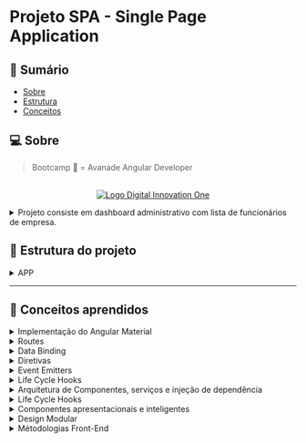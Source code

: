 # Projeto SPA - Single Page Application

## :scroll: Sumário

- [Sobre](#about)
- [Estrutura](#structure)
- [Conceitos](#learned)

## :computer: Sobre <a name = "about"></a>

> Bootcamp 🚀 = Avanade Angular Developer

<p align="center">
<br>
  <a href="https://web.digitalinnovation.one/" rel="noopener">
 <img width=400px height=200px src="https://hermes.digitalinnovation.one/site/images/cover_dio.jpg" alt="Logo Digital Innovation One"></a>
</p>

<details>
  <summary>Projeto consiste em dashboard administrativo com lista de funcionários de empresa.</summary>
  <p>
  <b>Checklist</b>
  <ul>
  <li>✔️ Criar aplicação angular</li>
  <li>✔️ 3 Componentes</li>
  <li>✔️ 4 Componentes do Angular Material</li>
  <li>✔️Interação através de interpolação e data binding</li>
  </ul>
  </p>
<p align="center">
 :globe_with_meridians: DEPLOY
</p>

<p align="center">
<img src="./img/screenshot.png">
</p>

</details>

## :file_folder: Estrutura do projeto <a name = "structure"></a>

<details>
  <summary>APP</summary>
  <p>
  <pre>
 ├── app
    ├── features                # Pasta de componentes de aplicação
    ├── shared                  # Arquivos compartilhados globalmente
        ├── material            # imports do Angular Material
        └── material
    ├── app-routing.module.ts   # Rotas da aplicação
    ├── app.component.css       # 
    ├── app.component.spec.ts   # 
    ├── app.compoenent.ts       # 
    └── app.module.ts           #   
  </pre> 
  </p>
</details>

<hr>

## :memo: Conceitos aprendidos <a name = "learned"></a>

<details>
  <summary>Implementação do Angular Material</summary>
  <p>Optei por dividir os imports em apenas 1 módulo para organização em importação e divisão de biblioteca com componentes do sistema e importações do angular.</p>
</details>

<details>
  <summary>Routes</summary>
  <p>O arquivo app-routing-module contém as rotas e renderização de componentes.</p>
</details>

<details>
  <summary>Data Binding</summary>
  <p>
  Forma de associar informações lógicas entre o template e o componente, ou vice-versa.
Formas existentes:
  <ul>
  <li>Interpolação: {{ valor }}</li>
  <li>Property Binding: [propriedade]="valor"</li>
  <li>Event Binding: (evento)="handler"</li>
  <li>Two-Way Data Binding: [(ngModel)]="propriedade"</li>
  </ul>
  </p>
</details>

<details>
  <summary>Diretivas</summary>
  <p>
  Marcadores do elemento DOM, foram utilizados no projeto
  <ul>
  <li>ngIf</li>
  <li>ngFor</li>
  </ul>
  </p>
</details>

<details>
  <summary>Event Emitters</summary>
  <p>
  Comunicação de dados entre componentes.
  <ul>
  <li>@Input: Receber dados do componente pai</li>
  <li>@Output: Enviar dados do filho para o pai</li>
  </ul>
  </p>
</details>

<details>
  <summary>Life Cycle Hooks</summary>
  <p align="center">
  Métodos disponibilizados pelo Angular dentro do ciclo de vida do componente, use com sabedoria para não comprometer aplicação.
  <img width=341px height=192px src="https://warcontent.com/wp-content/uploads/2020/07/angular-lifecycle-hooks-2-1024x576.png">
  <ul>
  <li>@Input: Receber dados do componente pai</li>
  <li>@Output: Enviar dados do filho para o pai</li>
  </ul>
  </p>
</details>

<details>
<summary>Arquitetura de Componentes, serviços e injeção de dependência</summary>
<p>
A arquitetura de componentes baseia-se na construção de componentes independentes, substítuiveis e modulares, priorizando reutilização e gerenciamento de complexidade, tendo como beneficio escalabilidade, manuntenção e perfomance.
</p>
<p>
Serviços reorgnizam e compartilham regras de negócio.
Reutilizaveis entre diferente componentes.
Todo serviço é uma depedencia, instanciando na sua construção.
</p>
<p align="center">
  <img src="./img/arquitetura1.PNG">
  <img src="./img/arquitetura2.PNG">
  <img src="./img/arquitetura3.PNG">
</p>
</details>

<details>
<summary>Life Cycle Hooks</summary>
<p>
Executar certos métodos de acordo com o ciclo de vida escolhido.
Prefira utilizar o construtor para instanciar e injetar dependencias
e NgOnInit para lógica ser executada.
</p>
<p align="center">
  <img src="./img/ciclo-de-vida.PNG">
</p>
</details>

<details>
<summary>Componentes apresentacionais e inteligentes</summary>
<p>
Componentes apresentacionais
<ul>
<li>Parecido com funções puras</li>
<li>Prioridade apenas com a interface do usuário</li>
<li>Não fica responsável por recuperar dados ou lidar com lógica de negócio</li>
<li>Sem efeitos colaterais na aplicação</li>
<li>Recebem dados via @Input e emite eventos via @Output</li>
</ul>
</p>
<p>
Componentes inteligentes
<ul>
<li>Parecido com funções impuras(complexas)</li>
<li>Fica responsável por lidar com lógica de negócio</li>
<li>Sem efeitos colaterais na aplicação</li>
<li>Compostos internamente por componentes apresentacionais</li>
<li>Passam os dados para os componentes apresentacionais para o usuário final</li>
</ul>
</p>
<p align="center">
  <img src="./img/componentes-apresentacionais-inteligentes.PNG">
</p>
</details>

<details>
<summary>Design Modular</summary>
<p>
Divisão dos módulos baseado em diferentes funcionalidades de negócio
<ul>
<li>Core Module: Serviços singleton, instância única e exportação de módulo de terceiros para o módulo principal (App Module)</li>
<li>Shared Module: Componentes/Pipes/Services que são genéricos e utilizados com frequência</li>
<li>Featured Module: Conjunto de recursos de aplicação num módulo de funcionalidade</li>
<li>Library: Código que pode ser reutilizavel entre diferentes aplicações</li>
<li>Angular Element: Recurso para criar web components, padrão da web para definir novos elementos HTML de maneira indepedente de estrutura e agnóstica de frameworks</li>
</ul>
</p>
</details>

<details>
  <summary>Métodologias Front-End</summary>
    <details>
    <summary>SMCSS</summary>
    <p>
    <p>
    Arquitetura SMCSS é modular e escalável, sendo dividida em:
    <ul>
    <li>Base: Estilização de seletores, pseudo e resets</li>
    <li>Layout: Principais componentes (cabeçalho, rodapé, entre outros)</li>
    <li>Module: Componentes como botões, ícones, alertas, etc</li>
    <li>State: Mudança de estados, que será modificado do estado inicial</li>
    <li>Theme: Temas específicos para a mesma aplicação</li>
    </ul>
    </p>
    <p align="center">
      <img src="./img/smcss.PNG">
    </p>
    </p>
    </details>
    <details>
    <summary>BEM</summary>
    <p>
    <p>
    Significa <b>Block, Element, Modifier</b>, padrão para definir nomeclaturas ao componentes CSS
    </p>
    <p align="center">
      <img src="./img/bem.PNG">
    </p>
    </p>
    </details>
    <details>
    <summary>OOCSS</summary>
    <p>
    <p>
    É uma metodologia que identifica um padrão visual que pode se repetir no projeto e o agrupa em classe tornando o mesmo reutilzavel, é utilizado em frameworks CSS.
    </p>
    <p align="center">
      <img src="./img/oocss.PNG">
    </p>
    </p>
    </details>

</details>
